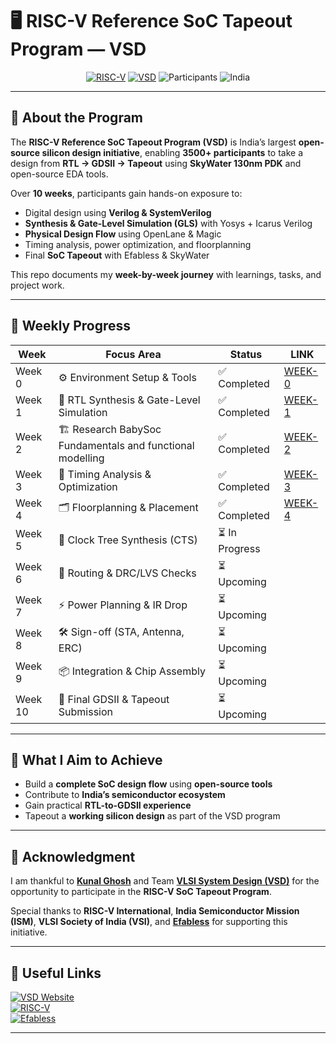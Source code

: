
# 🖥️ RISC-V Reference SoC Tapeout Program — VSD

<div align="center">

[![RISC-V](https://img.shields.io/badge/RISC--V-SoC%20Tapeout-blue?style=for-the-badge&logo=riscv)](https://riscv.org/)
[![VSD](https://img.shields.io/badge/VSD-Program-orange?style=for-the-badge)](https://vsdiat.vlsisystemdesign.com/)
![Participants](https://img.shields.io/badge/Participants-3500+-success?style=for-the-badge)
![India](https://img.shields.io/badge/Made%20in-India-saffron?style=for-the-badge&logo=data:image/svg+xml;base64,PHN2ZyB3aWR0aD0iMjQiIGhlaWdo....)

</div>

---

## 📖 About the Program  

The **RISC-V Reference SoC Tapeout Program (VSD)** is India’s largest **open-source silicon design initiative**, enabling **3500+ participants** to take a design from **RTL → GDSII → Tapeout** using **SkyWater 130nm PDK** and open-source EDA tools.  

Over **10 weeks**, participants gain hands-on exposure to:  
- Digital design using **Verilog & SystemVerilog**  
- **Synthesis & Gate-Level Simulation (GLS)** with Yosys + Icarus Verilog  
- **Physical Design Flow** using OpenLane & Magic  
- Timing analysis, power optimization, and floorplanning  
- Final **SoC Tapeout** with Efabless & SkyWater  

This repo documents my **week-by-week journey** with learnings, tasks, and project work.  

---

## 📅 Weekly Progress  

| Week | Focus Area | Status | LINK |
|------|------------|--------| ---- |
| Week 0 | ⚙️ Environment Setup & Tools | ✅ Completed | [WEEK-0](https://github.com/yash4959/Riscv_Soc/tree/Week-0) |
| Week 1 | 🔧 RTL Synthesis & Gate-Level Simulation | ✅ Completed | [WEEK-1](https://github.com/yash4959/Riscv_Soc/tree/Week-1) |
| Week 2 | 🏗️ Research BabySoc Fundamentals and functional modelling  | ✅ Completed | [WEEK-2](https://github.com/yash4959/Riscv_Soc/tree/Week-2) |
| Week 3 | 🧮 Timing Analysis & Optimization | ✅ Completed | [WEEK-3](https://github.com/yash4959/Riscv_soc/tree/Week-3) |
| Week 4 | 🗂️ Floorplanning & Placement | ✅ Completed | [WEEK-4](https://github.com/yash4959/Riscv_Soc/tree/Week-4) |
| Week 5 | 🔄 Clock Tree Synthesis (CTS) |⏳ In Progress| 
| Week 6 | 🚦 Routing & DRC/LVS Checks | ⏳ Upcoming | 
| Week 7 | ⚡ Power Planning & IR Drop | ⏳ Upcoming |
| Week 8 | 🛠️ Sign-off (STA, Antenna, ERC) | ⏳ Upcoming | 
| Week 9 | 📦 Integration & Chip Assembly | ⏳ Upcoming | 
| Week 10 | 🎉 Final GDSII & Tapeout Submission | ⏳ Upcoming |

---

## 🌟 What I Aim to Achieve
- Build a **complete SoC design flow** using **open-source tools**  
- Contribute to **India’s semiconductor ecosystem**  
- Gain practical **RTL-to-GDSII experience**  
- Tapeout a **working silicon design** as part of the VSD program  

---

## 🙏 Acknowledgment  

I am thankful to [**Kunal Ghosh**](https://github.com/kunalg123) and Team **[VLSI System Design (VSD)](https://vsdiat.vlsisystemdesign.com/)** for the opportunity to participate in the **RISC-V SoC Tapeout Program**.  

Special thanks to **RISC-V International**, **India Semiconductor Mission (ISM)**, **VLSI Society of India (VSI)**, and [**Efabless**](https://efabless.com/) for supporting this initiative.  

---

## 🔗 Useful Links  

[![VSD Website](https://img.shields.io/badge/VSD-Official%20Website-blue?style=flat-square)](https://vsdiat.vlsisystemdesign.com/)  
[![RISC-V](https://img.shields.io/badge/RISC--V-International-green?style=flat-square)](https://riscv.org/)  
[![Efabless](https://img.shields.io/badge/Efabless-Platform-orange?style=flat-square)](https://efabless.com/)  

---
